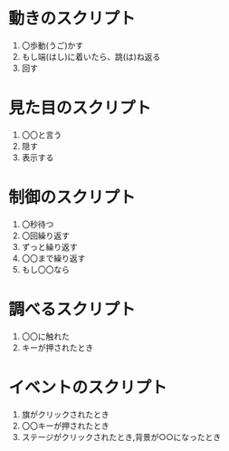 # 動きのスクリプト
1. 〇歩動(うご)かす
2. もし端(はし)に着いたら、跳(は)ね返る
3. 回す

# 見た目のスクリプト
1. 〇〇と言う
2. 隠す
3. 表示する

# 制御のスクリプト
1. 〇秒待つ
2. 〇回繰り返す
3. ずっと繰り返す
4. 〇〇まで繰り返す
5. もし〇〇なら

# 調べるスクリプト
1. 〇〇に触れた
2. キーが押されたとき

# イベントのスクリプト
1. 旗がクリックされたとき
2. 〇〇キーが押されたとき
3. ステージがクリックされたとき,背景が○○になったとき
